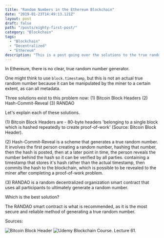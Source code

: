 ```yaml
---
title: "Random Numbers in the Ethereum Blockchain"
date: "2019-01-23T14:49:13.121Z"
layout: post
draft: false
path: "/posts/eighty-first-post/"
category: "Blockchain"
tags:
  - "Blockchain"
  - "Decentralized"
  - "Ethereum"
description: "This is a post going over the solutions to the true randomness number generator problem in Ethereum blockchain."
---
```


In Ethereum, there is no clear, true random number generator. 

One might think to use `block.timestamp`, but this is not an actual true random number because it can be manipulated by the miner to a certain extent, as can all metadata. 

Three solutions exist to this problem now:
(1) Bitcoin Block Headers
(2) Hash-Commit-Reveal
(3) RANDAO 

Let's explain each of these solutions. 

(1) Bitcoin Block Headers are - 80-byte headers 'belonging to a single block which is hashed repeatedly to create proof-of-work' (Source: Bitcoin Block Header).  

(2) Hash-Commit-Reveal is a scheme that generates a true random number. It involves the first person creating a random number, hashing that number, then the hash is posted, then at a later point in time, the person reveals the number behind the hash so it can be verified by all parties. containing a timestamp that stores it's hash rather than the actual timestamp, then commits the hash to the blockchain, which is possible to be revealed to the miner after completing a proof-of-work problem. 

(3) RANDAO is a random decentralized organization smart contract that uses all participants to ultimately generate a random number. 

Which is the best solution? 

The RANDAO smart contract is what is recommended, as it is the most secure and reliable method of generating a true random number. 

Sources: 

![Bitcoin Block Header](https://bitcoin.org/en/glossary/block-header)
![Udemy Blockchain Course. Lecture 61.](https://www.udemy.com/ethereum-blockchain-certification/learn/v4/t/lecture/10078990?start=0)

